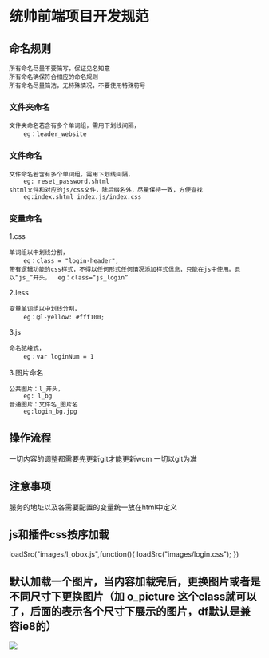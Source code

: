 # 统帅前端项目开发规范

## 命名规则
	
	所有命名尽量不要简写，保证见名知意
	所有命名确保符合相应的命名规则
	所有命名尽量简洁，无特殊情况，不要使用特殊符号	

### 文件夹命名

	文件夹命名若含有多个单词组，需用下划线间隔，
		eg：leader_website

### 文件命名

	文件命名若含有多个单词组，需用下划线间隔，
		eg: reset_password.shtml
	shtml文件和对应的js/css文件，除后缀名外，尽量保持一致，方便查找
		eg:index.shtml index.js/index.css
		
### 变量命名
1.css

	单词组以中划线分割，
		eg：class = "login-header",
	带有逻辑功能的css样式，不得以任何形式任何情况添加样式信息，只能在js中使用。且以“js_”开头，	eg：class=“js_login”
2.less
	
	变量单词组以中划线分割，
		eg：@l-yellow: #fff100; 
3.js

	命名驼峰式，
		eg：var loginNum = 1

3.图片命名

	公共图片：l_开头，
		eg: l_bg
	普通图片：文件名_图片名
		eg:login_bg.jpg

		

## 操作流程

一切内容的调整都需要先更新git才能更新wcm 一切以git为准

## 注意事项

服务的地址以及各需要配置的变量统一放在html中定义

## js和插件css按序加载

loadSrc("images/l_obox.js",function(){
	loadSrc("images/login.css");
})

## 默认加载一个图片，当内容加载完后，更换图片或者是不同尺寸下更换图片（加 o_picture 这个class就可以了，后面的表示各个尺寸下展示的图片，df默认是兼容ie8的）

<img src="默认加载图片" class="o_picture" df="" lg="" md="" sm="" xs="" />